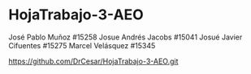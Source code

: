 # HojaTrabajo-3-AEO
José Pablo Muñoz #15258
Josue Andrés Jacobs #15041
Josué Javier Cifuentes #15275
Marcel Velásquez #15345

https://github.com/DrCesar/HojaTrabajo-3-AEO.git
